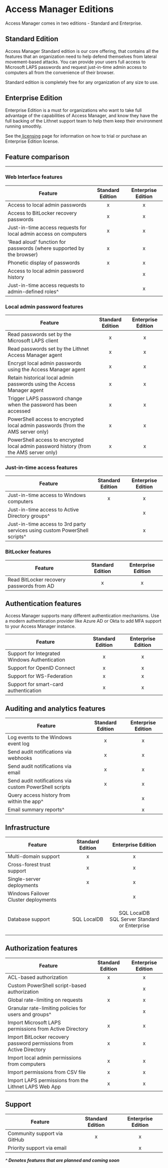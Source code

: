 # Access Manager Editions

Access Manager comes in two editions - Standard and Enterprise.

## Standard Edition

Access Manager Standard edition is our core offering, that contains all the features that an organization need to help defend themselves from lateral movement-based attacks. You can provide your users full access to Microsoft LAPS passwords and request just-in-time admin access to computers all from the convenience of their browser.

Standard edition is completely free for any organization of any size to use.

## Enterprise Edition

Enterprise Edition is a must for organizations who want to take full advantage of the capabilities of Access Manager, and know they have the full backing of the Lithnet support team to help them keep their environment running smoothly.

See the[ licensing](licensing.md) page for information on how to trial or purchase an Enterprise Edition license.

## **Feature comparison**

***

### Web Interface features

| Feature                                                              | Standard Edition | Enterprise Edition |
| -------------------------------------------------------------------- | :--------------: | :----------------: |
| Access to local admin passwords                                      |         x        |          x         |
| Access to BitLocker recovery passwords                               |         x        |          x         |
| Just-in-time access requests for local admin access on computers     |         x        |          x         |
| 'Read aloud' function for passwords (where supported by the browser) |         x        |          x         |
| Phonetic display of passwords                                        |         x        |          x         |
| Access to local admin password history                               |                  |          x         |
| Just-in-time access requests to admin-defined roles^                 |                  |          x         |

### Local admin password features

| Feature                                                                                | Standard Edition | Enterprise Edition |
| -------------------------------------------------------------------------------------- | :--------------: | :----------------: |
| Read passwords set by the Microsoft LAPS client                                        |         x        |          x         |
| Read passwords set by the Lithnet Access Manager agent                                 |         x        |          x         |
| Encrypt local admin passwords using the Access Manager agent                           |         x        |          x         |
| Retain historical local admin passwords using the Access Manager agent                 |         x        |          x         |
| Trigger LAPS password change when the password has been accessed                       |         x        |          x         |
| PowerShell access to encrypted local admin passwords (from the AMS server only)        |         x        |          x         |
| PowerShell access to encrypted local admin password history (from the AMS server only) |         x        |          x         |

### Just-in-time access features

| Feature                                                                    | Standard Edition | Enterprise Edition |
| -------------------------------------------------------------------------- | :--------------: | :----------------: |
| Just-in-time access to Windows computers                                   |         x        |          x         |
| Just-in-time access to Active Directory groups^                            |                  |          x         |
| Just-in-time access to 3rd party services using custom PowerShell scripts^ |                  |          x         |

### BitLocker features

| Feature                                   | Standard Edition | Enterprise Edition |
| ----------------------------------------- | :--------------: | :----------------: |
| Read BitLocker recovery passwords from AD |         x        |          x         |

## Authentication features

Access Manager supports many different authentication mechanisms. Use a modern authentication provider like Azure AD or Okta to add MFA support to your Access Manager instance.

| Feature                                       | Standard Edition | Enterprise Edition |
| --------------------------------------------- | :--------------: | :----------------: |
| Support for Integrated Windows Authentication |         x        |          x         |
| Support for OpenID Connect                    |         x        |          x         |
| Support for WS-Federation                     |         x        |          x         |
| Support for smart-card authentication         |         x        |          x         |

## Auditing and analytics features

| Feature                                                | Standard Edition | Enterprise Edition |
| ------------------------------------------------------ | :--------------: | :----------------: |
| Log events to the Windows event log                    |         x        |          x         |
| Send audit notifications via webhooks                  |         x        |          x         |
| Send audit notifications via email                     |         x        |          x         |
| Send audit notifications via custom PowerShell scripts |         x        |          x         |
| Query access history from within the app^              |                  |          x         |
| Email summary reports^                                 |                  |          x         |

## Infrastructure

| Feature                              | Standard Edition |                    Enterprise Edition                   |
| ------------------------------------ | :--------------: | :-----------------------------------------------------: |
| Multi-domain support                 |         x        |                            x                            |
| Cross-forest trust support           |         x        |                            x                            |
| Single-server deployments            |         x        |                            x                            |
| Windows Failover Cluster deployments |                  |                            x                            |
| Database support                     |    SQL LocalDB   | <p>SQL LocalDB<br>SQL Server Standard or Enterprise</p> |

## Authorization features

| Feature                                                              | Standard Edition | Enterprise Edition |
| -------------------------------------------------------------------- | :--------------: | :----------------: |
| ACL-based authorization                                              |         x        |          x         |
| Custom PowerShell script-based authorization                         |                  |          x         |
| Global rate-limiting on requests                                     |         x        |          x         |
| Granular rate-limiting policies for users and groups^                |                  |          x         |
| Import Microsoft LAPS permissions from Active Directory              |         x        |          x         |
| Import BitLocker recovery password permissions from Active Directory |         x        |          x         |
| Import local admin permissions from computers                        |         x        |          x         |
| Import permissions from CSV file                                     |         x        |          x         |
| Import LAPS permissions from the Lithnet LAPS Web App                |         x        |          x         |

## Support

| Feature                      | Standard Edition | Enterprise Edition |
| ---------------------------- | :--------------: | :----------------: |
| Community support via GitHub |         x        |          x         |
| Priority support via email   |                  |          x         |

_**^ Denotes features that are planned and coming soon**_
